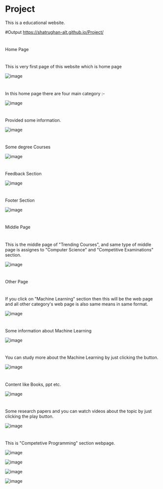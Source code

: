 # Project

This is a educational website.

#Output
https://shatrughan-alt.github.io/Project/


#
Home Page

#

#
This is very first page of this website which is home page


![image](https://github.com/Shatrughan-alt/Project/assets/84929529/790b37f8-bbd2-4aea-9286-7757bf4959d3)


#
In this home page there are four main category :-


![image](https://github.com/Shatrughan-alt/Project/assets/84929529/b1974e05-e5e8-4d8b-9e65-7a4f25317f15)


#
Provided some information.


![image](https://github.com/Shatrughan-alt/Project/assets/84929529/0ed138c2-15df-4b04-8f70-3164cdece16d)


#
Some degree Courses


![image](https://github.com/Shatrughan-alt/Project/assets/84929529/f41f32c5-904b-4c11-9837-2f7e555109c7)

#
Feedback Section


![image](https://github.com/Shatrughan-alt/Project/assets/84929529/042ddd5f-093f-4127-99c9-ccda4d5bfb6c)


#
Footer Section

![image](https://github.com/Shatrughan-alt/Project/assets/84929529/b64a706b-d7ad-41e4-8abe-2ad96c0afe5d)

#
Middle Page

#
# 
This is the middle page of "Trending Courses", and same type of middle page is assignes to "Computer Science" and "Competitive Examinations" section.


![image](https://github.com/Shatrughan-alt/Project/assets/84929529/a4f77a5e-b7d6-418f-9841-08367958f872)



#
Other Page

#


#
If you click on "Machine Learning" section then this will be the web page and all other category's web page is also same means in same format.


![image](https://github.com/Shatrughan-alt/Project/assets/84929529/0e87b547-c1b5-464a-a16b-10a9bea22820)

#
Some information about Machine Learning

![image](https://github.com/Shatrughan-alt/Project/assets/84929529/b4e755df-222f-4db2-8e0c-d9dbb7dd5d03)

#
You can study more about the Machine Learning by just clicking the button.

![image](https://github.com/Shatrughan-alt/Project/assets/84929529/6a666cd8-1f9b-4038-b099-af458215ea0b)

#
Content like Books, ppt etc.

![image](https://github.com/Shatrughan-alt/Project/assets/84929529/bedf1748-718e-44ed-8fa7-201a2c93a5ff)

#
Some research papers and you can watch videos about the topic by just clicking the play button.

![image](https://github.com/Shatrughan-alt/Project/assets/84929529/232da297-99c1-4c22-bea3-d827e3d3221d)





#
This is "Competetive Programming" section webpage.

![image](https://github.com/Shatrughan-alt/Project/assets/84929529/82bff4a9-0500-462d-8c4e-744466088972)

![image](https://github.com/Shatrughan-alt/Project/assets/84929529/589159e7-0209-4884-b2d9-a1affc561402)

![image](https://github.com/Shatrughan-alt/Project/assets/84929529/08ccc9ec-092a-49c8-be63-9ed480157a6d)

![image](https://github.com/Shatrughan-alt/Project/assets/84929529/0152ac86-72f5-4d8e-a907-16153d98265d)





